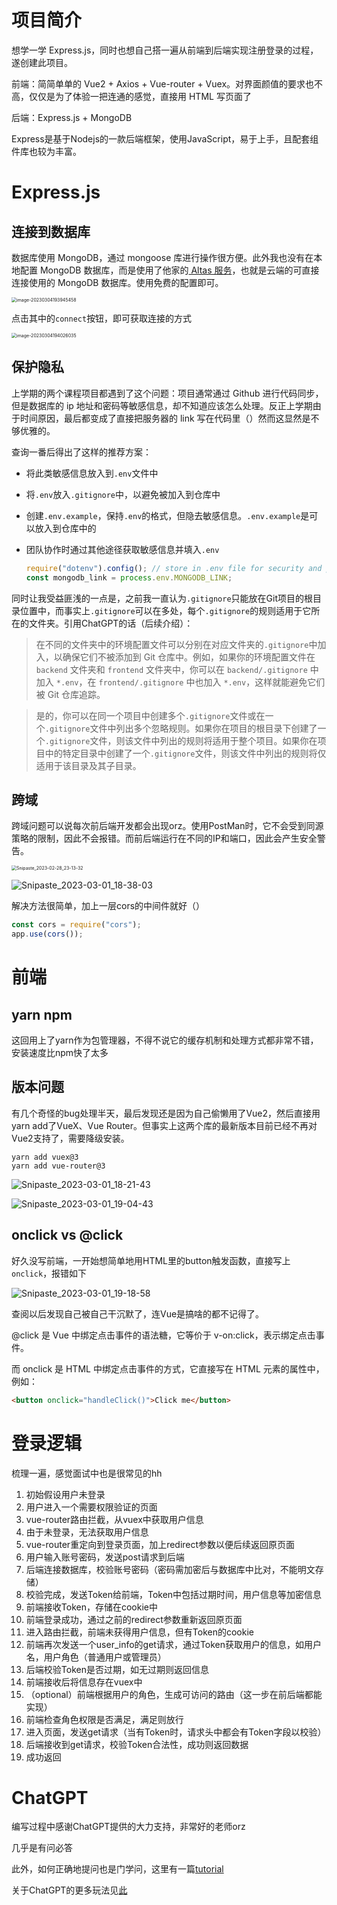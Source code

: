# 项目简介

想学一学 Express.js，同时也想自己搭一遍从前端到后端实现注册登录的过程，遂创建此项目。

前端：简简单单的 Vue2 + Axios + Vue-router + Vuex。对界面颜值的要求也不高，仅仅是为了体验一把连通的感觉，直接用 HTML 写页面了

后端：Express.js + MongoDB

Express是基于Nodejs的一款后端框架，使用JavaScript，易于上手，且配套组件库也较为丰富。

# Express.js

## 连接到数据库

数据库使用 MongoDB，通过 mongoose 库进行操作很方便。此外我也没有在本地配置 MongoDB 数据库，而是使用了他家的[ Altas 服务](https://www.mongodb.com/atlas/database)，也就是云端的可直接连接使用的 MongoDB 数据库。使用免费的配置即可。

<img src="https://baokker-oss-blog-hangzhou.oss-cn-hangzhou.aliyuncs.com/cdn_for_blog/blog_imgs/image-20230304193945458.png" alt="image-20230304193945458" style="zoom:50%;" />

点击其中的`connect`按钮，即可获取连接的方式

<img src="https://baokker-oss-blog-hangzhou.oss-cn-hangzhou.aliyuncs.com/cdn_for_blog/blog_imgs/image-20230304194026035.png" alt="image-20230304194026035" style="zoom:50%;" />

## 保护隐私

上学期的两个课程项目都遇到了这个问题：项目通常通过 Github 进行代码同步，但是数据库的 ip 地址和密码等敏感信息，却不知道应该怎么处理。反正上学期由于时间原因，最后都变成了直接把服务器的 link 写在代码里（）然而这显然是不够优雅的。

查询一番后得出了这样的推荐方案：

- 将此类敏感信息放入到`.env`文件中

- 将`.env`放入`.gitignore`中，以避免被加入到仓库中

- 创建`.env.example`，保持`.env`的格式，但隐去敏感信息。`.env.example`是可以放入到仓库中的

- 团队协作时通过其他途径获取敏感信息并填入`.env`
  ```javascript
  require("dotenv").config(); // store in .env file for security and privacy
  const mongodb_link = process.env.MONGODB_LINK;
  ```

同时让我受益匪浅的一点是，之前我一直认为`.gitignore`只能放在Git项目的根目录位置中，而事实上`.gitignore`可以在多处，每个`.gitignore`的规则适用于它所在的文件夹。引用ChatGPT的话（后续介绍）：

> 在不同的文件夹中的环境配置文件可以分别在对应文件夹的`.gitignore`中加入，以确保它们不被添加到 Git 仓库中。例如，如果你的环境配置文件在 `backend` 文件夹和 `frontend` 文件夹中，你可以在 `backend/.gitignore` 中加入 `*.env`，在 `frontend/.gitignore` 中也加入 `*.env`，这样就能避免它们被 Git 仓库追踪。

> 是的，你可以在同一个项目中创建多个`.gitignore`文件或在一个`.gitignore`文件中列出多个忽略规则。如果你在项目的根目录下创建了一个`.gitignore`文件，则该文件中列出的规则将适用于整个项目。如果你在项目中的特定目录中创建了一个`.gitignore`文件，则该文件中列出的规则将仅适用于该目录及其子目录。

## 跨域

跨域问题可以说每次前后端开发都会出现orz。使用PostMan时，它不会受到同源策略的限制，因此不会报错。而前后端运行在不同的IP和端口，因此会产生安全警告。

<img src="https://baokker-oss-blog-hangzhou.oss-cn-hangzhou.aliyuncs.com/cdn_for_blog/blog_imgs/Snipaste_2023-02-28_23-13-32.png" alt="Snipaste_2023-02-28_23-13-32" style="zoom:50%;" />

![Snipaste_2023-03-01_18-38-03](https://baokker-oss-blog-hangzhou.oss-cn-hangzhou.aliyuncs.com/cdn_for_blog/blog_imgs/Snipaste_2023-03-01_18-38-03.png)

解决方法很简单，加上一层cors的中间件就好（）

```javascript
const cors = require("cors");
app.use(cors());
```

# 前端

## yarn npm

这回用上了yarn作为包管理器，不得不说它的缓存机制和处理方式都非常不错，安装速度比npm快了太多

## 版本问题

有几个奇怪的bug处理半天，最后发现还是因为自己偷懒用了Vue2，然后直接用yarn add了VueX、Vue Router。但事实上这两个库的最新版本目前已经不再对Vue2支持了，需要降级安装。

```
yarn add vuex@3
yarn add vue-router@3
```

![Snipaste_2023-03-01_18-21-43](https://baokker-oss-blog-hangzhou.oss-cn-hangzhou.aliyuncs.com/cdn_for_blog/blog_imgs/Snipaste_2023-03-01_18-21-43.png)

![Snipaste_2023-03-01_19-04-43](https://baokker-oss-blog-hangzhou.oss-cn-hangzhou.aliyuncs.com/cdn_for_blog/blog_imgs/Snipaste_2023-03-01_19-04-43.png)

## onclick vs @click

好久没写前端，一开始想简单地用HTML里的button触发函数，直接写上`onclick`，报错如下

![Snipaste_2023-03-01_19-18-58](https://baokker-oss-blog-hangzhou.oss-cn-hangzhou.aliyuncs.com/cdn_for_blog/blog_imgs/Snipaste_2023-03-01_19-18-58.png)

查阅以后发现自己被自己干沉默了，连Vue是搞啥的都不记得了。

@click 是 Vue 中绑定点击事件的语法糖，它等价于 v-on:click，表示绑定点击事件。

而 onclick 是 HTML 中绑定点击事件的方式，它直接写在 HTML 元素的属性中，例如：

```html
<button onclick="handleClick()">Click me</button>
```

# 登录逻辑

梳理一遍，感觉面试中也是很常见的hh

1. 初始假设用户未登录
2. 用户进入一个需要权限验证的页面
3. vue-router路由拦截，从vuex中获取用户信息
4. 由于未登录，无法获取用户信息
5. vue-router重定向到登录页面，加上redirect参数以便后续返回原页面
6. 用户输入账号密码，发送post请求到后端
7. 后端连接数据库，校验账号密码（密码需加密后与数据库中比对，不能明文存储）
8. 校验完成，发送Token给前端，Token中包括过期时间，用户信息等加密信息
9. 前端接收Token，存储在cookie中
10. 前端登录成功，通过之前的redirect参数重新返回原页面
11. 进入路由拦截，前端未获得用户信息，但有Token的cookie
12. 前端再次发送一个user_info的get请求，通过Token获取用户的信息，如用户名，用户角色（普通用户或管理员）
13. 后端校验Token是否过期，如无过期则返回信息
14. 前端接收后将信息存在vuex中
15. （optional）前端根据用户的角色，生成可访问的路由（这一步在前后端都能实现）
16. 前端检查角色权限是否满足，满足则放行
17. 进入页面，发送get请求（当有Token时，请求头中都会有Token字段以校验）
18. 后端接收到get请求，校验Token合法性，成功则返回数据
19. 成功返回

# ChatGPT

编写过程中感谢ChatGPT提供的大力支持，非常好的老师orz

几乎是有问必答

此外，如何正确地提问也是门学问，这里有一篇[tutorial](https://github.com/ryanhanwu/How-To-Ask-Questions-The-Smart-Way/blob/main/README-zh_CN.md)

关于ChatGPT的更多玩法见[此](https://github.com/PlexPt/awesome-chatgpt-prompts-zh)